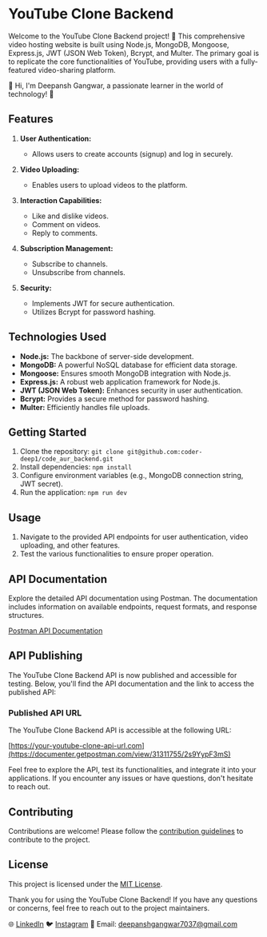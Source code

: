 # YouTube Clone Backend

Welcome to the YouTube Clone Backend project! 🚀 This comprehensive video hosting website is built using Node.js, MongoDB, Mongoose, Express.js, JWT (JSON Web Token), Bcrypt, and Multer. The primary goal is to replicate the core functionalities of YouTube, providing users with a fully-featured video-sharing platform.

👋 Hi, I'm Deepansh Gangwar, a passionate learner in the world of technology! 🚀

## Features

1. **User Authentication:**
   - Allows users to create accounts (signup) and log in securely.

2. **Video Uploading:**
   - Enables users to upload videos to the platform.

3. **Interaction Capabilities:**
   - Like and dislike videos.
   - Comment on videos.
   - Reply to comments.

4. **Subscription Management:**
   - Subscribe to channels.
   - Unsubscribe from channels.

5. **Security:**
   - Implements JWT for secure authentication.
   - Utilizes Bcrypt for password hashing.

## Technologies Used

- **Node.js:** The backbone of server-side development.
- **MongoDB:** A powerful NoSQL database for efficient data storage.
- **Mongoose:** Ensures smooth MongoDB integration with Node.js.
- **Express.js:** A robust web application framework for Node.js.
- **JWT (JSON Web Token):** Enhances security in user authentication.
- **Bcrypt:** Provides a secure method for password hashing.
- **Multer:** Efficiently handles file uploads.

## Getting Started

1. Clone the repository: `git clone git@github.com:coder-deep1/code_aur_backend.git`
2. Install dependencies: `npm install`
3. Configure environment variables (e.g., MongoDB connection string, JWT secret).
4. Run the application: `npm run dev`

## Usage

1. Navigate to the provided API endpoints for user authentication, video uploading, and other features.
2. Test the various functionalities to ensure proper operation.

## API Documentation

Explore the detailed API documentation using Postman. The documentation includes information on available endpoints, request formats, and response structures.

[Postman API Documentation](https://documenter.getpostman.com/view/31311755/2s9YypF3mS)

## API Publishing

The YouTube Clone Backend API is now published and accessible for testing. Below, you'll find the API documentation and the link to access the published API:

### Published API URL

The YouTube Clone Backend API is accessible at the following URL:

[https://your-youtube-clone-api-url.com](https://documenter.getpostman.com/view/31311755/2s9YypF3mS)

Feel free to explore the API, test its functionalities, and integrate it into your applications. If you encounter any issues or have questions, don't hesitate to reach out.

## Contributing

Contributions are welcome! Please follow the [contribution guidelines](CONTRIBUTING.md) to contribute to the project.

## License

This project is licensed under the [MIT License](LICENSE).

Thank you for using the YouTube Clone Backend! If you have any questions or concerns, feel free to reach out to the project maintainers.

🌐 [LinkedIn](https://www.linkedin.com/in/deepansh-gangwar/)
🐦 [Instagram](https://www.instagram.com/coders_war.in)
📧 Email: deepanshgangwar7037@gmail.com
